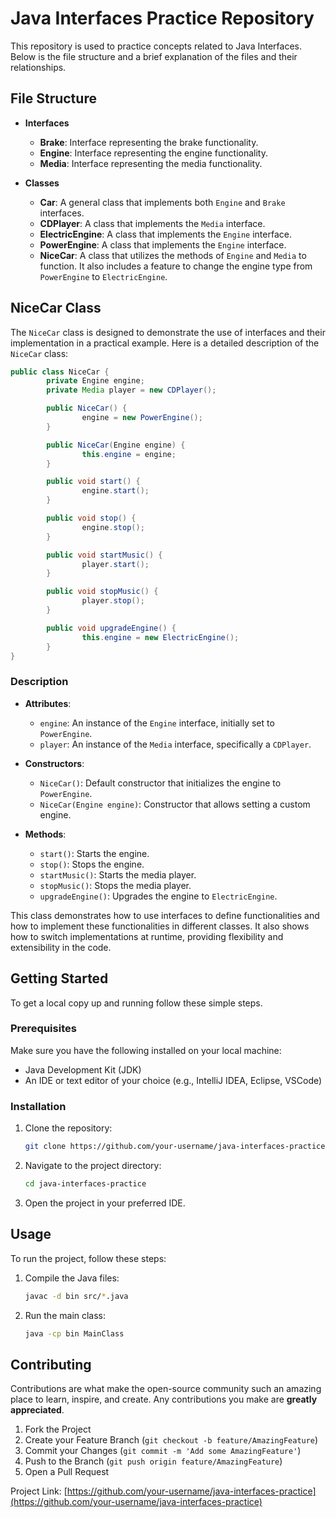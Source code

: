 # Java Interfaces Practice Repository

This repository is used to practice concepts related to Java Interfaces. Below is the file structure and a brief explanation of the files and their relationships.

## File Structure

- **Interfaces**
    - **Brake**: Interface representing the brake functionality.
    - **Engine**: Interface representing the engine functionality.
    - **Media**: Interface representing the media functionality.

- **Classes**
    - **Car**: A general class that implements both `Engine` and `Brake` interfaces.
    - **CDPlayer**: A class that implements the `Media` interface.
    - **ElectricEngine**: A class that implements the `Engine` interface.
    - **PowerEngine**: A class that implements the `Engine` interface.
    - **NiceCar**: A class that utilizes the methods of `Engine` and `Media` to function. It also includes a feature to change the engine type from `PowerEngine` to `ElectricEngine`.

## NiceCar Class

The `NiceCar` class is designed to demonstrate the use of interfaces and their implementation in a practical example. Here is a detailed description of the `NiceCar` class:

```java
public class NiceCar {
        private Engine engine;
        private Media player = new CDPlayer();

        public NiceCar() {
                engine = new PowerEngine();
        }

        public NiceCar(Engine engine) {
                this.engine = engine;
        }

        public void start() {
                engine.start();
        }

        public void stop() {
                engine.stop();
        }

        public void startMusic() {
                player.start();
        }

        public void stopMusic() {
                player.stop();
        }

        public void upgradeEngine() {
                this.engine = new ElectricEngine();
        }
}
```

### Description

- **Attributes**:
    - `engine`: An instance of the `Engine` interface, initially set to `PowerEngine`.
    - `player`: An instance of the `Media` interface, specifically a `CDPlayer`.

- **Constructors**:
    - `NiceCar()`: Default constructor that initializes the engine to `PowerEngine`.
    - `NiceCar(Engine engine)`: Constructor that allows setting a custom engine.

- **Methods**:
    - `start()`: Starts the engine.
    - `stop()`: Stops the engine.
    - `startMusic()`: Starts the media player.
    - `stopMusic()`: Stops the media player.
    - `upgradeEngine()`: Upgrades the engine to `ElectricEngine`.

This class demonstrates how to use interfaces to define functionalities and how to implement these functionalities in different classes. It also shows how to switch implementations at runtime, providing flexibility and extensibility in the code.


## Getting Started

To get a local copy up and running follow these simple steps.

### Prerequisites

Make sure you have the following installed on your local machine:
- Java Development Kit (JDK)
- An IDE or text editor of your choice (e.g., IntelliJ IDEA, Eclipse, VSCode)

### Installation

1. Clone the repository:
    ```sh
    git clone https://github.com/your-username/java-interfaces-practice.git
    ```
2. Navigate to the project directory:
    ```sh
    cd java-interfaces-practice
    ```
3. Open the project in your preferred IDE.

## Usage

To run the project, follow these steps:

1. Compile the Java files:
    ```sh
    javac -d bin src/*.java
    ```
2. Run the main class:
    ```sh
    java -cp bin MainClass
    ```

## Contributing

Contributions are what make the open-source community such an amazing place to learn, inspire, and create. Any contributions you make are **greatly appreciated**.

1. Fork the Project
2. Create your Feature Branch (`git checkout -b feature/AmazingFeature`)
3. Commit your Changes (`git commit -m 'Add some AmazingFeature'`)
4. Push to the Branch (`git push origin feature/AmazingFeature`)
5. Open a Pull Request

Project Link: [https://github.com/your-username/java-interfaces-practice](https://github.com/your-username/java-interfaces-practice)